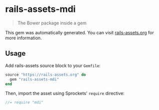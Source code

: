 # rails-assets-mdi

> The Bower package inside a gem

This gem was automatically generated. You can visit [rails-assets.org](https://rails-assets.org) for more information.

## Usage

Add rails-assets source block to your `Gemfile`:

```ruby
source "https://rails-assets.org" do
  gem "rails-assets-mdi"
end

```

Then, import the asset using Sprockets’ `require` directive:

```js
//= require "mdi"
```

